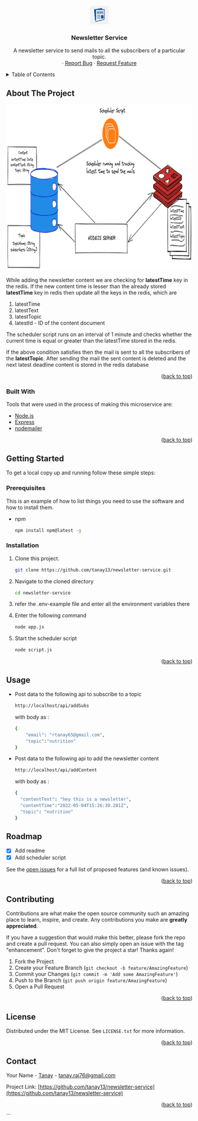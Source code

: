 <div id="top"></div>

<br />
<div align="center">
  <a href="https://github.com/tanay13/newsletter-service">
    <img src="images/logo.png" alt="Logo" width="50" height="50">
  </a>

  <h3 align="center">Newsletter Service</h3>

  <p align="center">
    A newsletter service to send mails to all the subscribers of a particular topic.
    <br />
    ·
    <a href="https://github.com/tanay13/newsletter-service/issues">Report Bug</a>
    ·
    <a href="https://github.com/tanay13/newsletter-service/issues">Request Feature</a>
  </p>
</div>

<!-- TABLE OF CONTENTS -->
<details>
  <summary>Table of Contents</summary>
  <ol>
    <li>
      <a href="#about-the-project">About The Project</a>
      <ul>
        <li><a href="#built-with">Built With</a></li>
      </ul>
    </li>
    <li>
      <a href="#getting-started">Getting Started</a>
      <ul>
        <li><a href="#prerequisites">Prerequisites</a></li>
        <li><a href="#installation">Installation</a></li>
      </ul>
    </li>
    <li><a href="#usage">Usage</a></li>
    <li><a href="#roadmap">Roadmap</a></li>
    <li><a href="#contributing">Contributing</a></li>
    <li><a href="#license">License</a></li>
    <li><a href="#contact">Contact</a></li>
    <li><a href="#acknowledgments">Acknowledgments</a></li>
  </ol>
</details>

<!-- ABOUT THE PROJECT -->

## About The Project

 <img src="images/newsletter.png" alt="Logo" width="1000" height="450">

While adding the newsletter content we are checking for <b>latestTime</b> key in the redis. If the new content time is lesser than the already stored <b>latestTime</b> key in redis then update all the keys in the redis, which are

1. latestTime
2. latestText
3. latestTopic
4. latestId - ID of the content document

The scheduler script runs on an interval of 1 minute and checks whether the current time is equal or greater than the latestTime stored in the redis.

If the above condition satisfies then the mail is sent to all the subscribers of the **latestTopic**.
After sending the mail the sent content is deleted and the next latest deadline content is stored in the redis database

<p align="right">(<a href="#top">back to top</a>)</p>

### Built With

Tools that were used in the process of making this microservice are:

- [Node.js](https://nodejs.org/en/)
- [Express](https://expressjs.com/)
- [nodemailer](https://reactjs.org/)

<p align="right">(<a href="#top">back to top</a>)</p>

<!-- GETTING STARTED -->

## Getting Started

To get a local copy up and running follow these simple steps:

### Prerequisites

This is an example of how to list things you need to use the software and how to install them.

- npm

  ```sh
  npm install npm@latest -g
  ```

### Installation

1. Clone this project.

   ```sh
   git clone https://github.com/tanay13/newsletter-service.git
   ```

2. Navigate to the cloned directory

   ```sh
   cd newsletter-service
   ```

3. refer the .env-example file and enter all the environment variables there

4. Enter the following command

   ```sh
   node app.js
   ```

5. Start the scheduler script

   ```sh
   node script.js
   ```

<p align="right">(<a href="#top">back to top</a>)</p>

<!-- USAGE EXAMPLES -->

## Usage

- Post data to the following api to subscribe to a topic

  ```sh
  http://localhost/api/addSubs
  ```

  with body as :

  ```sh
  {
      "email": "rtanay65@gmail.com",
      "topic":"nutrition"
  }
  ```

- Post data to the following api to add the newsletter content

  ```sh
  http://localhost/api/addContent
  ```

  with body as :

  ```sh
  {
    "contentText": "hey this is a newsletter",
    "contentTime":"2022-05-04T15:26:30.281Z",
    "topic": "nutrition"
  }
  ```

<!-- ROADMAP -->

## Roadmap

- [x] Add readme
- [x] Add scheduler script

See the [open issues](https://github.com/newsletter-service/issues) for a full list of proposed features (and known issues).

<p align="right">(<a href="#top">back to top</a>)</p>

<!-- CONTRIBUTING -->

## Contributing

Contributions are what make the open source community such an amazing place to learn, inspire, and create. Any contributions you make are **greatly appreciated**.

If you have a suggestion that would make this better, please fork the repo and create a pull request. You can also simply open an issue with the tag "enhancement".
Don't forget to give the project a star! Thanks again!

1. Fork the Project
2. Create your Feature Branch (`git checkout -b feature/AmazingFeature`)
3. Commit your Changes (`git commit -m 'Add some AmazingFeature'`)
4. Push to the Branch (`git push origin feature/AmazingFeature`)
5. Open a Pull Request

<p align="right">(<a href="#top">back to top</a>)</p>

<!-- LICENSE -->

## License

Distributed under the MIT License. See `LICENSE.txt` for more information.

<p align="right">(<a href="#top">back to top</a>)</p>

<!-- CONTACT -->

## Contact

Your Name - [Tanay](https://twitter.com/tanayhere) - tanay.raj76@gmail.com

Project Link: [https://github.com/tanay13/newsletter-service](https://github.com/tanay13/newsletter-service)

<p align="right">(<a href="#top">back to top</a>)</p>
```

